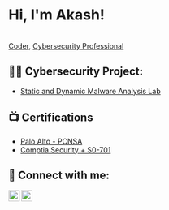 <h1>Hi, I'm Akash!</h1> <br/><a href="https://github.com/cybersky007">Coder</a>, <a href="https://www.linkedin.com/in/akash-singla-86b30aa3/">Cybersecurity Professional</a>

<h2>👨‍💻 Cybersecurity Project:</h2>

- [Static and Dynamic Malware Analysis Lab](https://github.com/cybersky007/Malware-Analysis-LAB.git)
  

<h2>📺 Certifications</h2>

- [Palo Alto - PCNSA](https://www.youtube.com/watch?v=a83ASGn_V_s)
- [Comptia Security + S0-701](https://www.youtube.com/watch?v=uHy3oM7NnoU)


<h2> 🤳 Connect with me:</h2>


[<img align="left" alt="JoshMadakor | LinkedIn" width="22px" src="https://cdn.jsdelivr.net/npm/simple-icons@v3/icons/linkedin.svg" />][linkedin]
[<img align="left" alt="JoshMadakor | Instagram" width="22px" src="https://cdn.jsdelivr.net/npm/simple-icons@v3/icons/instagram.svg" />][instagram]


[instagram]: https://www.instagram.com/aakash_singlaa/
[linkedin]: https://www.linkedin.com/in/akash-singla-86b30aa3/


